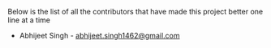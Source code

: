 Below is the list of all the contributors that have made this project better one line at a time

- Abhijeet Singh - abhijeet.singh1462@gmail.com